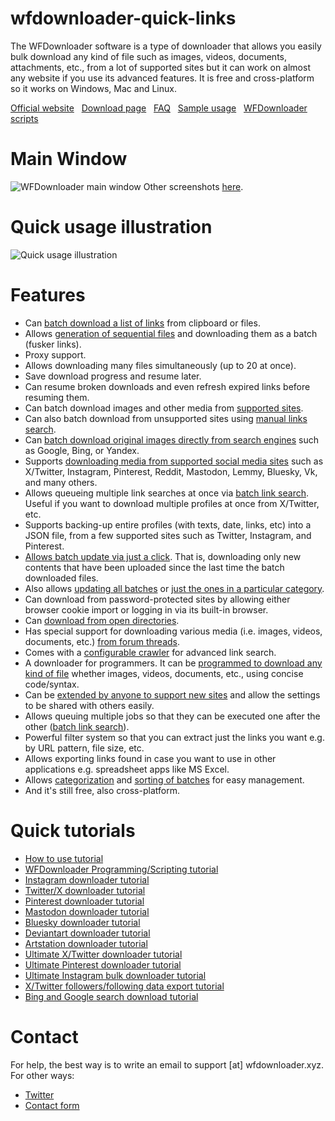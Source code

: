 # wfdownloader-quick-links
The WFDownloader software is a type of downloader that allows you easily bulk download any kind of file such as images, videos, documents, attachments, etc., from a lot of supported sites but it can work on almost any website if you use its advanced features. It is free and cross-platform so it works on Windows, Mac and Linux.

[Official website](https://www.wfdownloader.xyz/)&nbsp;&nbsp;
[Download page](https://www.wfdownloader.xyz/download)&nbsp;&nbsp;
[FAQ](https://www.wfdownloader.xyz/faq)&nbsp;&nbsp;
[Sample usage](https://www.youtube.com/watch?v=TYXmSEyHGA0)&nbsp;&nbsp;
[WFDownloader scripts](https://github.com/notarom/wfdownloader-script)

# Main Window
![WFDownloader main window](https://www.wfdownloader.xyz/images/screenshots/wfdownloader_app_main_window_900px_v4.png)
Other screenshots [here](https://www.wfdownloader.xyz/features).

# Quick usage illustration
![Quick usage illustration](https://www.wfdownloader.xyz/blog_images/wfdownloader_app_demo_usage.png)

# Features
-   Can  [batch download a list of links](https://www.wfdownloader.xyz/blog/how-to-batch-download-a-list-of-urls)  from clipboard or files.
-   Allows  [generation of sequential files](https://www.wfdownloader.xyz/tutorial/how-to-add-batch-download-for-items-with-similar-patterns)  and downloading them as a batch (fusker links).
-   Proxy support.
-   Allows downloading many files simultaneously (up to 20 at once).
-   Save download progress and resume later.
-   Can resume broken downloads and even refresh expired links before resuming them.
-   Can batch download images and other media from  [supported sites](https://www.wfdownloader.xyz/faq#supported_sites).
-   Can also batch download from unsupported sites using  [manual links search](https://www.wfdownloader.xyz/tutorial/using-manual-search-option-to-download-from-unsupported-sites).
-   Can [batch download original images directly from search engines](https://www.wfdownloader.xyz/blog/how-to-bulk-download-images-from-google-and-bing-search-engines) such as Google, Bing, or Yandex.
-   Supports  [downloading media from supported social media sites](https://www.youtube.com/watch?v=TYXmSEyHGA0)  such as X/Twitter, Instagram, Pinterest, Reddit, Mastodon, Lemmy, Bluesky, Vk, and many others.
-   Allows queueing multiple link searches at once via [batch link search](https://www.wfdownloader.xyz/blog/batch-link-search-how-to-queue-multiple-link-extractions-at-once). Useful if you want to download multiple profiles at once from X/Twitter, etc.
-   Supports backing-up entire profiles (with texts, date, links, etc) into a JSON file, from a few supported sites such as Twitter, Instagram, and Pinterest.
-   [Allows batch update via just a click](https://www.wfdownloader.xyz/blog_images/wfdownloader_app_update_current_batch_annotated.png). That is, downloading only new contents that have been uploaded since the last time the batch downloaded files.
-   Also allows [updating all batches](https://www.wfdownloader.xyz/blog_images/running_or_updating_all_batches_preview.png) or [just the ones in a particular category](https://www.wfdownloader.xyz/blog_images/run_only_batches_in_a_category.png).
-   Can download from password-protected sites by allowing either browser cookie import or logging in via its built-in browser.
-   Can  [download from open directories](https://www.youtube.com/watch?v=EKHSFIkhato).
-   Has special support for downloading various media (i.e. images, videos, documents, etc.)  [from forum threads](https://www.youtube.com/watch?v=jEhbziYlQy8).
-   Comes with a  [configurable crawler](https://www.youtube.com/watch?v=fwpGVVHpErE)  for advanced link search.
-   A downloader for programmers. It can be  [programmed to download any kind of file](https://www.reddit.com/user/wfdownloader/comments/uuab6w/how_to_program_wfdownloader_app/)  whether images, videos, documents, etc., using concise code/syntax.
-   Can be [extended by anyone to support new sites](https://imgur.com/a/how-to-export-wfdownloader-app-setting-forum-crawler-programmable-mode-xfRP34K) and allow the settings to be shared with others easily.
-   Allows queuing multiple jobs so that they can be executed one after the other ([batch link search](https://www.wfdownloader.xyz/blog/batch-link-search-how-to-queue-multiple-link-extractions-at-once)).
-   Powerful filter system so that you can extract just the links you want e.g. by URL pattern, file size, etc.
-   Allows exporting links found in case you want to use in other applications e.g. spreadsheet apps like MS Excel.
-   Allows [categorization](https://www.wfdownloader.xyz/blog_images/multiple_layers_of_batch_categories.png) and [sorting of batches](https://www.wfdownloader.xyz/blog_images/sorting_of_batches_in_wfdownloader_app.png) for easy management.
- And it's still free, also cross-platform.

# Quick tutorials
- [How to use tutorial](https://www.wfdownloader.xyz/blog/how-to-use-wfdownloader-app)
- [WFDownloader Programming/Scripting tutorial](https://www.wfdownloader.xyz/blog/how-to-program-wfdownloader-app-introduction)
- [Instagram downloader tutorial](https://www.wfdownloader.xyz/blog/instagram-profile-downloader)
- [Twitter/X downloader tutorial](https://www.wfdownloader.xyz/blog/twitter-downloader-for-images-and-videos)
- [Pinterest downloader tutorial](https://www.wfdownloader.xyz/blog/how-to-bulk-download-images-and-videos-from-pinterest)
- [Mastodon downloader tutorial](https://www.wfdownloader.xyz/blog/mastodon-downloader-for-images-and-videos)
- [Bluesky downloader tutorial](https://www.wfdownloader.xyz/blog/bluesky-downloader-for-getting-all-images-at-once)
- [Deviantart downloader tutorial](https://www.wfdownloader.xyz/blog/how-to-bulk-download-deviantart-images-and-videos-via-api)
- [Artstation downloader tutorial](https://www.wfdownloader.xyz/blog/artstation-bulk-downloader)
- [Ultimate X/Twitter downloader tutorial](https://www.wfdownloader.xyz/blog/ultimate-xtwitter-media-downloader-tutorial)
- [Ultimate Pinterest downloader tutorial](https://www.wfdownloader.xyz/blog/ultimate-pinterest-downloader-tutorial-for-all-images-and-videos)
- [Ultimate Instagram bulk downloader tutorial](https://www.wfdownloader.xyz/blog/free-instagram-bulk-downloader-for-images-and-videos)
- [X/Twitter followers/following data export tutorial](https://www.wfdownloader.xyz/blog/how-to-export-xtwitter-followers-or-following-for-free)
- [Bing and Google search download tutorial](https://www.wfdownloader.xyz/blog/how-to-bulk-download-images-from-google-and-bing-search-engines)

# Contact
For help, the best way is to write an email to support [at] wfdownloader.xyz. For other ways:
- [Twitter](https://twitter.com/wfdownloader)
- [Contact form](https://www.wfdownloader.xyz/contact)
